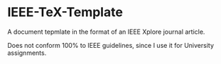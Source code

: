 # IEEE-TeX-Template

A document tepmlate in the format of an IEEE Xplore journal article.

Does not conform 100% to IEEE guidelines, since I use it for University assignments.
